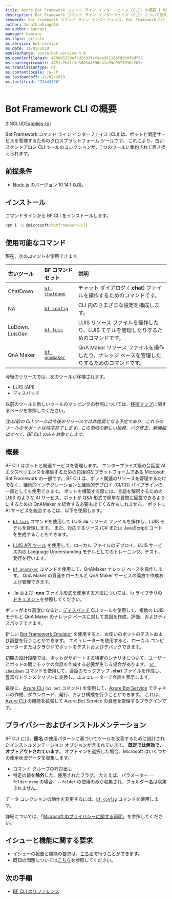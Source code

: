 ```yaml
---
title: Azure Bot Framework コマンド ライン インターフェイス (CLI) の概要 | Microsoft Docs
description: Bot Framework コマンド ライン インターフェイス (CLI) について説明します。
keywords: Bot Framework コマンド ライン インターフェイス, Bot Framework CLI
author: JonathanFingold
ms.author: kamrani
manager: kamrani
ms.topic: article
ms.service: bot-service
ms.date: 11/01/2019
monikerRange: azure-bot-service-4.0
ms.openlocfilehash: 4780d5258af7d2c93fafece361326fd2b0f8df77
ms.sourcegitcommit: 4751c7b8ff1d3603d4596e4fa99e0071036c207c
ms.translationtype: HT
ms.contentlocale: ja-JP
ms.lasthandoff: 11/02/2019
ms.locfileid: "73443190"
---
```

<!--TODO:
- [?] Add to TOC: Reference/Bot Framework CLI/Reference
- [?] Add other topics to the same node for each of the command groups
-->
# <a name="bot-framework-cli-overview"></a>Bot Framework CLI の概要

[!INCLUDE[applies-to](../includes/applies-to.md)]

Bot Framework コマンド ライン インターフェイス (CLI) は、ボットと関連サービスを管理するためのクロスプラットフォーム ツールです。 これにより、古いスタンドアロン CLI ツールのコレクションが、1 つのツールに集約されて置き換えられます。 

## <a name="prerequisites"></a>前提条件

* [Node.js](https://nodejs.org/) のバージョン 10.14.1 以降。

## <a name="installation"></a>インストール

コマンドラインから BF CLI をインストールします。

~~~cmd
npm i -g @microsoft/botframework-cli
~~~

## <a name="available-commands"></a>使用可能なコマンド

現在、次のコマンドを使用できます。

| 古いツール | BF コマンド セット | 説明 |
| :--- | :--- | :--- |
| ChatDown | [`bf chatdown`](bf-cli-reference.md#bf-chatdown) | チャット ダイアログ ( **.chat**) ファイルを操作するためのコマンドです。 |
| NA | [`bf config`](bf-cli-reference.md#bf-config) | CLI 内のさまざまな設定を構成します。 |
| LuDown、LuisGen | [`bf luis`](bf-cli-reference.md#bf-luis) | LUIS リソース ファイルを操作したり、LUIS モデルを管理したりするためのコマンドです。 |
| QnA Maker | [`bf qnamaker`](bf-cli-reference.md#bf-qnamaker) | QnA Maker リソース ファイルを操作したり、ナレッジ ベースを管理したりするためのコマンドです。 |

今後のリリースでは、次のツールが移植されます。
- LUIS (API)
- ディスパッチ

以前のツールと新しいツールのマッピングの参照については、[移植マップ](https://github.com/microsoft/botframework-cli/blob/master/PortingMap.md)に関するページを参照してください。

_注:以前の CLI ツールは今後のリリースでは非推奨となる予定であり、これらのツールのサポートは将来終了します。この領域の新しい投資、バグ修正、新機能はすべて、BF CLI のみを対象とします。_

## <a name="overview"></a>概要

BF CLI はボットと関連サービスを管理します。 エンタープライズ級の会話型 AI エクスペリエンスを構築するための包括的なプラットフォームである Microsoft Bot Framework の一部です。 BF CLI は、ボット関連のリソースを管理するだけでなく、継続的インテグレーションと継続的デプロイ (CI/CD) パイプラインの一部としても使用できます。 ボットを構築する際には、言語を解釈するための LUIS のような AI サービス、ボットが Q&A 形式で簡単な質問に回答できるようにするための QnAMaker を統合する必要も出てくるかもしれません。 ボットに AI サービスを統合するには、以下を使用します。

* [`bf luis`](bf-cli-reference.md#bf-luis) コマンドを使用して LUIS **.lu** リソース ファイルを操作し、LUIS モデルを管理します。 また、対応するソース (C# または JavaScript) コードを生成することもできます。
* [LUIS API ツール](https://github.com/microsoft/botbuilder-tools/tree/master/packages/LUIS/readme.md) を使用して、ローカル ファイルのデプロイ、LUIS サービス内の Language Understanding モデルとしてのトレーニング、テスト、発行を行います。
* [`bf qnamaker`](bf-cli-reference.md#bf-qnamaker) コマンドを使用して、QnAMaker ナレッジ ベースを操作します。 QnA Maker の資産をローカルと QnA Maker サービスの両方で作成および管理できます。

* **.lu** および **.qna** ファイル形式を使用する方法については、lu ライブラリの[ドキュメント](https://github.com/microsoft/botframework-cli/tree/master/packages/lu/README.md)を参照してください。

ボットがより高度になると、[ディスパッチ](https://github.com/Microsoft/botbuilder-tools/tree/master/packages/Dispatch) CLI ツールを使用して、複数の LUIS モデルと QnA Maker のナレッジ ベースに対して意図を作成、評価、およびディスパッチできます。

新しい [Bot Framework Emulator](https://github.com/Microsoft/BotFramework-Emulator/releases) を使用すると、お使いのボットのテストおよび調整を行うことができます。 エミュレーターを使用すると、ローカル コンピューターまたはクラウドでボットをテストおよびデバッグできます。

初期の設計段階では、ボットがサポートする特定のシナリオについて、ユーザーとボットの間にモックの会話を作成する必要が生じる場合があります。 [`bf chatdown`](bf-cli-reference.md#bf-chatdown) コマンドを使用して、会話のモックアップ **.chat** ファイルを作成し、豊富なトランスクリプトに変換し、エミュレーターで会話を表示します。

最後に、[Azure CLI](https://github.com/microsoft/botframework-cli/blob/master/AzureCli.md) (`az bot` コマンド) を使用して、[Azure Bot Service](https://azure.microsoft.com/services/bot-service/) でチャネルの作成、ダウンロード、発行、および構成を行うことができます。 これは、[Azure CLI](https://docs.microsoft.com/cli/azure/install-azure-cli?view=azure-cli-latest) の機能を拡張して Azure Bot Service の資産を管理するプラグインです。

## <a name="privacy-and-instrumentation"></a>プライバシーおよびインストルメンテーション
BF CLI には、**匿名** の使用パターンに基づいてツールを改善するために設計されたインストルメンテーション オプションが含まれています。 __既定では無効で、オプトアウトされています__。 オプトインを選択した場合、Microsoft はいくつかの使用状況データを収集します。

* コマンド グループの呼び出し
* 特定の値を**除外**した、使用されたフラグ。 たとえば、パラメーター `--folder:name` の場合、`--folder` の使用のみが収集され、フォルダー名は収集されません。

データ コレクションの動作を変更するには、[`bf config`](bf-cli-reference.md#bf-config) コマンドを使用します。

詳細については、「[Microsoft のプライバシーに関する声明](https://privacy.microsoft.com/privacystatement)」を参照してください。  

## <a name="issues-and-feature-requests"></a>イシューと機能に関する要求
- イシューの報告と機能の要求は、[こちら](https://github.com/microsoft/botframework-cli/issues)で行うことができます。
- 既知の問題については[こちら](https://github.com/microsoft/botframework-cli/labels/known-issues)を参照してください。

## <a name="next-steps"></a>次の手順
- [BF CLI のリファレンス](bf-cli-reference.md)
